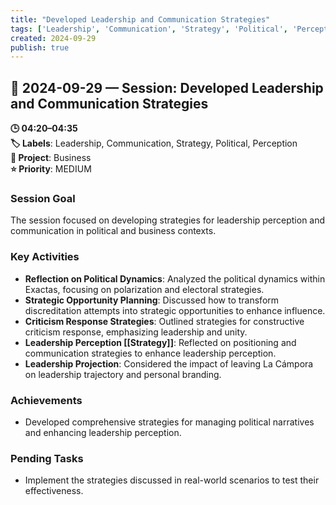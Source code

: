 ```yaml
---
title: "Developed Leadership and Communication Strategies"
tags: ['Leadership', 'Communication', 'Strategy', 'Political', 'Perception']
created: 2024-09-29
publish: true
---
```


## 📅 2024-09-29 — Session: Developed Leadership and Communication Strategies

**🕒 04:20–04:35**  
**🏷️ Labels**: Leadership, Communication, Strategy, Political, Perception  
**📂 Project**: Business  
**⭐ Priority**: MEDIUM  


### Session Goal
The session focused on developing strategies for leadership perception and communication in political and business contexts.

### Key Activities
- **Reflection on Political Dynamics**: Analyzed the political dynamics within Exactas, focusing on polarization and electoral strategies.
- **Strategic Opportunity Planning**: Discussed how to transform discreditation attempts into strategic opportunities to enhance influence.
- **Criticism Response Strategies**: Outlined strategies for constructive criticism response, emphasizing leadership and unity.
- **Leadership Perception [[Strategy]]**: Reflected on positioning and communication strategies to enhance leadership perception.
- **Leadership Projection**: Considered the impact of leaving La Cámpora on leadership trajectory and personal branding.

### Achievements
- Developed comprehensive strategies for managing political narratives and enhancing leadership perception.

### Pending Tasks
- Implement the strategies discussed in real-world scenarios to test their effectiveness.
